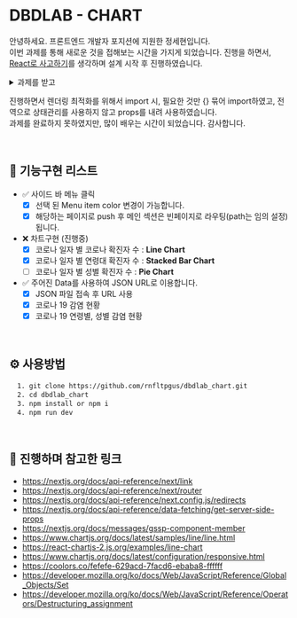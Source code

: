 # DBDLAB - CHART

안녕하세요. 프론트엔드 개발자 포지션에 지원한 정세현입니다.
<br>
이번 과제를 통해 새로운 것을 접해보는 시간을 가지게 되었습니다. 진행을 하면서, [React로 사고하기](https://ko.reactjs.org/docs/thinking-in-react.html)를 생각하며 설계 시작 후 진행하였습니다.
<br>

<details>
<summary>과제를 받고</summary>
<div markdown="1">

![](./public//thinking.jpeg)

</div>
</details>

진행하면서 렌더링 최적화를 위해서 import 시, 필요한 것만 {} 묶어 import하였고, 전역으로 상태관리를 사용하지 않고 props를 내려 사용하였습니다.
<br>
과제를 완료하지 못하였지만, 많이 배우는 시간이 되었습니다. 감사합니다.

<br>

## 📝 기능구현 리스트

- ✅ 사이드 바 메뉴 클릭
  - [x] 선택 된 Menu item color 변경이 가능합니다.
  - [x] 해당하는 페이지로 push 후 메인 섹션은 빈페이지로 라우팅(path는 임의 설정)됩니다.
- ❌ 차트구현 (진행중)
  - [x] 코로나 일자 별 코로나 확진자 수 : **Line Chart**
  - [x] 코로나 일자 별 연령대 확진자 수 : **Stacked Bar Chart**
  - [ ] 코로나 일자 별 성별 확진자 수 : **Pie Chart**
- ✅ 주어진 Data를 사용하여 JSON URL로 이용합니다.
  - [x] JSON 파일 접속 후 URL 사용
  - [x] 코로나 19 감염 현황
  - [x] 코로나 19 연령별, 성별 감염 현황

<br>

## ⚙️ 사용방법

```
  1. git clone https://github.com/rnfltpgus/dbdlab_chart.git
  2. cd dbdlab_chart
  3. npm install or npm i
  4. npm run dev
```

<br>

## 🚀 진행하며 참고한 링크

- https://nextjs.org/docs/api-reference/next/link
- https://nextjs.org/docs/api-reference/next/router
- https://nextjs.org/docs/api-reference/next.config.js/redirects
- https://nextjs.org/docs/api-reference/data-fetching/get-server-side-props
- https://nextjs.org/docs/messages/gssp-component-member
- https://www.chartjs.org/docs/latest/samples/line/line.html
- https://react-chartjs-2.js.org/examples/line-chart
- https://www.chartjs.org/docs/latest/configuration/responsive.html
- https://coolors.co/fefefe-629acd-7facd6-ebaba8-ffffff
- https://developer.mozilla.org/ko/docs/Web/JavaScript/Reference/Global_Objects/Set
- https://developer.mozilla.org/ko/docs/Web/JavaScript/Reference/Operators/Destructuring_assignment
